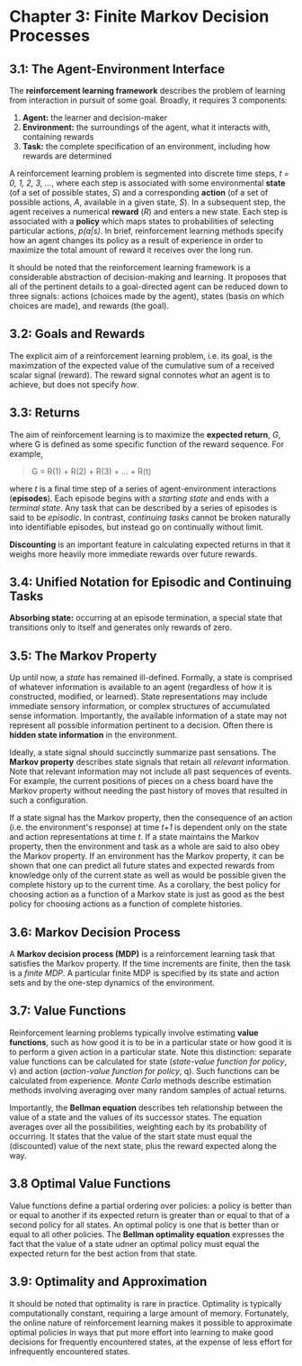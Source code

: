 # Chapter 3: Finite Markov Decision Processes
## 3.1: The Agent-Environment Interface 
The **reinforcement learning framework** describes the problem of learning from interaction in pursuit of some goal. Broadly, it requires 3 components:
1. **Agent:** the learner and decision-maker
2. **Environment:** the surroundings of the agent, what it interacts with, containing rewards
3. **Task:** the complete specification of an environment, including how rewards are determined

A reinforcement learning problem is segmented into discrete time steps, *t = 0, 1, 2, 3, ...*, where each step is associated with some environmental **state** (of a set of possible states, *S*) and a corresponding **action** (of a set of possible actions, *A*,  available in a given state, *S*). In a subsequent step, the agent receives a numerical **reward** (*R*) and enters a new state. Each step is associated with a **policy** which maps states to probabilities of selecting particular actions, *p(a|s)*. In brief, reinforcement learning methods specify how an agent changes its policy as a result of experience in order to maximize the total amount of reward it receives over the long run. 

It should be noted that the reinforcement learning framework is a considerable abstraction of decision-making and learning. It proposes that all of the pertinent details to a goal-directed agent can be reduced down to three signals: actions (choices made by the agent), states (basis on which choices are made), and rewards (the goal). 

## 3.2: Goals and Rewards
The explicit aim of a reinforcement learning problem, i.e. its goal, is the maximzation of the expected value of the cumulative sum of a received scalar signal (reward). The reward signal connotes *what* an agent is to achieve, but does not specify *how*.

## 3.3: Returns
The aim of reinforcement learning is to maximize the **expected return**, *G*, where G is defined as some specific function of the reward sequence. For example,

> G = R(1) + R(2) + R(3) + ... + R(t)

where *t* is a final time step of a series of agent-environment interactions (**episodes**). Each episode begins with a *starting state* and ends with a *terminal state*. Any task that can be described by a series of episodes is said to be *episodic*. In contrast, *continuing tasks* cannot be broken naturally into identifiable episodes, but instead go on continually without limit. 

**Discounting** is an important feature in calculating expected returns in that it weighs more heavily more immediate rewards over future rewards. 

## 3.4: Unified Notation for Episodic and Continuing Tasks
**Absorbing state:** occurring at an episode termination, a special state that transitions only to itself and generates only rewards of zero. 

## 3.5: The Markov Property
Up until now, a *state* has remained ill-defined. Formally, a state is comprised of whatever information is available to an agent (regardless of how it is constructed, modified, or learned). State representations may include immediate sensory information, or complex structures of accumulated sense information. Importantly, the available information of a state may not represent all possible information pertinent to a decision. Often there is **hidden state information** in the environment. 

Ideally, a state signal should succinctly summarize past sensations. The **Markov property** describes state signals that retain all *relevant* information. Note that relevant information may not include all past sequences of events. For example, the current positions of pieces on a chess board have the Markov property without needing the past history of moves that resulted in such a configuration. 

If a state signal has the Markov property, then the consequence of an action (i.e. the environment's response) at time *t+1* is dependent only on the state and action representations at time *t*. If a state maintains the Markov property, then the environment and task as a whole are said to also obey the Markov property. If an environment has the Markov property, it can be shown that one can predict all future states and expected rewards from knowledge only of the current state as well as would be possible given the complete history up to the current time. As a corollary, the best policy for choosing action as a function of a Markov state is just as good as the best policy for choosing actions as a function of complete histories. 

## 3.6: Markov Decision Process
A **Markov decision process (MDP)** is a reinforcement learning task that satisfies the Markov property. If the time increments are finite, then the task is a *finite MDP*. A particular finite MDP is specified by its state and action sets and by the one-step dynamics of the environment. 

## 3.7: Value Functions
Reinforcement learning problems typically involve estimating **value functions**, such as how good it is to be in a particular state or how good it is to perform a given action in a particular state. Note this distinction: separate value functions can be calculated for state (*state-value function for policy*, v) and action (*action-value function for policy*, q). Such functions can be calculated from experience. *Monte Carlo* methods describe estimation methods involving averaging over many random samples of actual returns. 

Importantly, the **Bellman equation** describes teh relationship between the value of a state and the values of its successor states. The equation averages over all the possibilities, weighting each by its probability of occurring. It states that the value of the start state must equal the (discounted) value of the next state, plus the reward expected along the way. 

## 3.8 Optimal Value Functions
Value functions define a partial ordering over policies: a policy is better than or equal to another if its expected return is greater than or equal to that of a second policy for all states. An optimal policy is one that is better than or equal to all other policies. The **Bellman optimality equation** expresses the fact that the value of a state udner an optimal policy must equal the expected return for the best action from that state.

## 3.9: Optimality and Approximation
It should be noted that optimality is rare in practice. Optimality is typically computationally constant, requiring a large amount of memory. Fortunately, the online nature of reinforcement learning makes it possible to approximate optimal policies in ways that put more effort into learning to make good decisions for frequently encountered states, at the expense of less effort for infrequently encountered states. 
